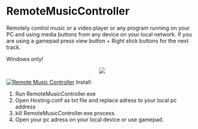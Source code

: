 # RemoteMusicController
Remotely control music or a video player or any program running on your PC and using media buttons from any device on your local network.
If you are using a gamepad press view button + Right stick buttons for the next track.

Windows only!
<p align="center">
<img src="https://user-images.githubusercontent.com/45435662/74341910-a45bf580-4db9-11ea-83d3-7b37232659df.jpg">
</p>


[![Remote Music Controller](https://img.youtube.com/vi/mz37VrHsAJA/0.jpg)](https://www.youtube.com/watch?v=mz37VrHsAJA "Remote Music Controller")
Install:
1. Run RemoteMusicController.exe
2. Open Hosting.conf as txt file and replace adress to your local pc address
3. kill RemoteMusicController.exe process.
4. Open your pc adress on your local device or use gamepad.
